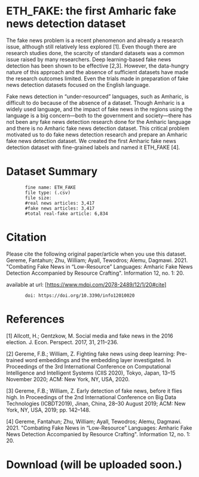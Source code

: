 # ETH_FAKE: the first Amharic fake news detection dataset
The fake news problem is a recent phenomenon and already a research issue, although still relatively less explored [1]. Even though there are research studies done, the scarcity of standard datasets was a common issue raised by many researchers. Deep learning-based fake news detection has been shown to be effective [2,3]. However, the data-hungry nature of this approach and the absence of sufficient datasets have made the research outcomes limited. Even the trials made in preparation of fake news detection datasets focused on the English language. 

Fake news detection in “under-resourced” languages, such as Amharic, is difficult to do because of the absence of a dataset. Though Amharic is a widely used language, and the impact of fake news in the regions using the language is a big concern—both to the government and society—there has not been any fake news detection research done for the Amharic language and there is no Amharic fake news detection dataset. This critical problem motivated us to do fake news detection research and prepare an Amharic fake news detection dataset. We created the first Amharic fake news detection dataset with fine-grained labels and named it ETH_FAKE [4].  

# Dataset Summary
           fine name: ETH_FAKE
           file type: (.csv)
           file size:
           #real news articles: 3,417
           #fake news articles: 3,417
           #total real-fake article: 6,834


# Citation
Please cite the following original paper/article when you use this dataset.
Gereme, Fantahun; Zhu, William; Ayall, Tewodros; Alemu, Dagmawi. 2021. "Combating Fake News in “Low-Resource” Languages: Amharic Fake News Detection Accompanied by Resource Crafting". Information 12, no. 1: 20.

available at url: [https://www.mdpi.com/2078-2489/12/1/20#cite]

           doi: https://doi.org/10.3390/info12010020

# References 
[1] Allcott, H.; Gentzkow, M. Social media and fake news in the 2016 election. J. Econ. Perspect. 2017, 31, 211–236.

[2] Gereme, F.B.; William, Z. Fighting fake news using deep learning: Pre-trained word embeddings and the embedding layer
investigated. In Proceedings of the 3rd International Conference on Computational Intelligence and Intelligent Systems (CIIS
2020), Tokyo, Japan, 13–15 November 2020; ACM: New York, NY, USA, 2020.

[3] Gereme, F.B.; William, Z. Early detection of fake news, before it flies high. In Proceedings of the 2nd International Conference on
Big Data Technologies (ICBDT2019), Jinan, China, 28–30 August 2019; ACM: New York, NY, USA, 2019; pp. 142–148.

[4] Gereme, Fantahun; Zhu, William; Ayall, Tewodros; Alemu, Dagmawi. 2021. "Combating Fake News in “Low-Resource” Languages: Amharic Fake News Detection Accompanied by Resource Crafting". Information 12, no. 1: 20.


# Download (will be uploaded soon.)
